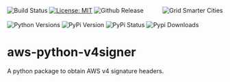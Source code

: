 [<img align="right" alt="Grid Smarter Cities" src="https://s3.eu-west-2.amazonaws.com/open-source-resources/grid_smarter_cities_small.png">](https://www.gridsmartercities.com/)

![Build Status](https://codebuild.eu-west-2.amazonaws.com/badges?uuid=eyJlbmNyeXB0ZWREYXRhIjoiZ2xHY29YbklvZ04vMHdoU1NtdVFUcC9UTk0vdW1SY2hYRGVWQ2d0OFBMclpBUHVMK3hYUGY1c2wwczNiWUhHeStjdTU3dUxKbldmcHVsakF1V09pb053PSIsIml2UGFyYW1ldGVyU3BlYyI6IkQ4NS9XNUN0WEY2VTM4NGYiLCJtYXRlcmlhbFNldFNlcmlhbCI6MX0%3D&branch=master)
[![License: MIT](https://img.shields.io/badge/License-MIT-yellow.svg)](https://opensource.org/licenses/MIT)
![Github Release](https://img.shields.io/github/release/gridsmartercities/aws-v4signer.svg?style=flat)
\
\
![Python Versions](https://img.shields.io/pypi/pyversions/aws-lambda-decorators.svg?style=flat)
![PyPi Version](https://img.shields.io/pypi/v/aws-v4signer.svg?style=flat)
![PyPi Status](https://img.shields.io/pypi/status/aws-v4signer.svg?style=flat)
![Pypi Downloads](https://img.shields.io/pypi/dm/aws-v4signer.svg?style=flat&logo=pypi)

# aws-python-v4signer

A python package to obtain AWS v4 signature headers.

 



